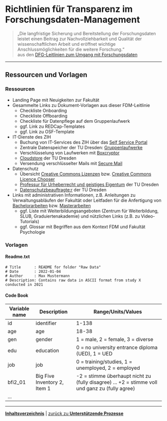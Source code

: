# Richtlinien für Transparenz im Forschungsdaten-Management

> „Die langfristige Sicherung und Bereitstellung der Forschungsdaten leistet einen Beitrag zur Nachvollziehbarkeit und Qualität der wissenschaftlichen Arbeit und eröffnet wichtige Anschlussmöglichkeiten für die weitere Forschung.“<br> 
aus den [DFG-Leitlinien zum Umgang mit Forschungsdaten](https://www.dfg.de/download/pdf/foerderung/grundlagen_dfg_foerderung/forschungsdaten/leitlinien_forschungsdaten.pdf)

---

## Ressourcen und Vorlagen

### Ressourcen

<!-- Format und genaue Bezeichnung sind noch offen. Aktuell steht folgende Lösung im Raum: kuratierte Linkliste auf einer Seite des webCMS der Fakultät Psychologie aufschalten. Alternative: Intranet? (falls Zugriffsbeschränkung sinnvoll). Die Verwendung von z.B. Wiki-Tools ginge einher mit einem erhöhten Administrationsaufwand. Die hier aufgeführten Vorschläge für die Inhalte stammen aus unseren Gesprächen mit den Professuren -->
+ Landing Page mit Neuigkeiten zur Fakultät 
+ Gesammelte Links zu Dokument-Vorlagen aus dieser FDM-Leitlinie
  + Checkliste Onboarding
  + Checkliste Offboarding
  + Checkliste für Datenpflege auf dem Gruppenlaufwerk
  + ggf. Link zu REDCap-Templates
  + ggf. Link zu OSF-Template
+ IT-Dienste des ZIH
  + Buchung von IT-Services des ZIH über das [Self Service Portal](https://selfservice.zih.tu-dresden.de/l/index.php/spor/request-form/)
  + Zentrale Datenspeicher der TU Dresden: [Gruppenlaufwerke](https://tu-dresden.de/zih/dienste/service-katalog/arbeitsumgebung/datenspeicher/details)
  + Verschlüsselung von Laufwerken mit [Boxcryptor](https://tu-dresden.de/tu-dresden/organisation/zentrale-universitaetsverwaltung/dezernat-3-zentrale-angelegenheiten/sg-3-5-informationssicherheit/tud-cert/dateiverschluesselung-boxcryptor) 
  + [Cloudstore](https://tu-dresden.de/zih/dienste/service-katalog/zusammenarbeiten-und-forschen/datenaustausch/cloudstore) der TU Dresden
  + Versendung verschlüsselter Mails mit [Secure Mail](https://tu-dresden.de/tu-dresden/organisation/zentrale-universitaetsverwaltung/dezernat-3-zentrale-angelegenheiten/sg-3-5-informationssicherheit/securemail)
+ Datenschutz
  + Übersicht [Creative Commons Lizenzen](https://www.bertelsmann-stiftung.de/fileadmin/files/BSt/Publikationen/Infomaterialien/IN_Freie_Lizenzen_-_einfach_erklaert_Poster_2017_07_20.pdf) bzw. [Creative Commons Licence Chooser](https://chooser-beta.creativecommons.org)
  + [Professur für Urheberrecht und geistiges Eigentum](https://tu-dresden.de/gsw/phil/irget/jfbimd13/die-professur) der TU Dresden
  + [Datenschutzbeauftragte:r](https://tu-dresden.de/tu-dresden/organisation/gremien-und-beauftragte/beauftragte/datenschutzbeauftragter) der TU Dresden 
+ Links mit administrativen Informationen, z.B. Anleitungen zu Verwaltungsabläufen der Fakultät oder Leitfaden für die Anfertigung von [Bachelorarbeiten](https://tu-dresden.de/mn/psychologie/ressourcen/dateien/studium/dokumentencenter/Leitfaden-Anfertigung-Bachelorarbeiten.pdf?lang=de) bzw. [Masterarbeiten](https://tu-dresden.de/mn/psychologie/ressourcen/dateien/studium/dokumentencenter/Leitfaden-Anfertigung-Masterarbeiten.pdf?lang=de)
  + ggf. Liste mit Weiterbildungsangeboten (Zentrum für Weiterbildung, SLUB, Graduiertenakademie) und nützlichen Links (z.B. zu Video-Tutorials)
  + ggf. Glossar mit Begriffen aus dem Kontext FDM und Fakultät Psychologie

### Vorlagen

#### Readme.txt

```
# Title      : README for folder "Raw Data" 
# Date       : 2022-01-04
# Author     : Max Mustermann
# Description: Contains raw data in ASCII format from study X conducted in 2021 
```

#### Code Book

| Variable name | Description | Range/Units/Values |
| ------------- | ----------- | ------------------ |
| id | identifier | 1-138 |
| age | age | 18-38 |
| gen | gender | 1 = male, 2 = female, 3 = diverse |
| edu | education | 0 = no university entrance diploma (UED), 1 = UED |
| job | job | 0 = training/studies, 1 = unemployed, 2 = employed |
| bfi2_01 | Big Five Inventory 2, Item 1 | -2 = stimme überhaupt nicht zu (fully disagree) ... +2 = stimme voll und ganz zu (fully agree) |
| ... | | | 

---

[**Inhaltsverzeichnis**](RTFM_00_Inhalt.md) | [zurück zu **Unterstützende Prozesse**](RTFM_04_Support.md)
